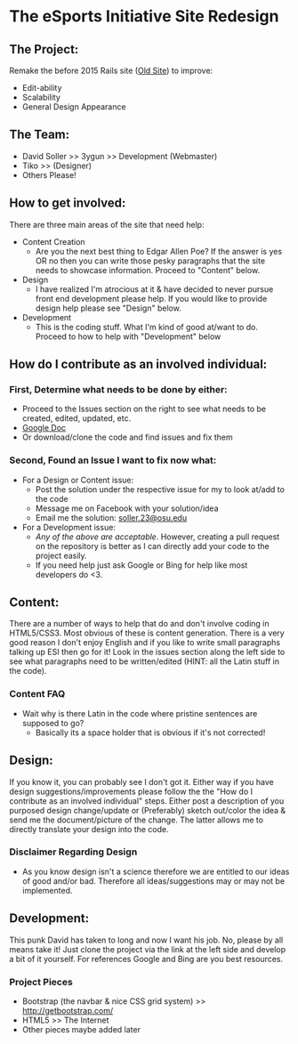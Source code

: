 # The eSports Initiative Site Redesign

## The Project:
Remake the before 2015 Rails site ([Old Site](https://github.com/mcrazy20/ESITestWebsite)) to improve:
- Edit-ability
- Scalability
- General Design Appearance

## The Team:
- David Soller >> 3ygun >> Development (Webmaster)
- Tiko >> (Designer)
- Others Please!

## How to get involved:
There are three main areas of the site that need help:
- Content Creation
	- Are you the next best thing to Edgar Allen Poe? If the answer is yes OR no then you can write those pesky paragraphs that the site needs to showcase information. Proceed to "Content" below.
- Design
	- I have realized I'm atrocious at it & have decided to never pursue front end development please help. If you would like to provide design help please see "Design" below.
- Development
	- This is the coding stuff. What I'm kind of good at/want to do. Proceed to how to help with "Development" below

## How do I contribute as an involved individual:
### First, Determine what needs to be done by either:
- Proceed to the Issues section on the right to see what needs to be created, edited, updated, etc.
 - [Google Doc](https://docs.google.com/document/d/1IKreZBQC88fdj03ebE1nc6mb2K8nZt92_ZzFM6hrZUg/edit?usp=sharing)
- Or download/clone the code and find issues and fix them

### Second, Found an Issue I want to fix now what:
- For a Design or Content issue:
	- Post the solution under the respective issue for my to look at/add to the code
	- Message me on Facebook with your solution/idea
	- Email me the solution: soller.23@osu.edu
- For a Development issue:
	- *Any of the above are acceptable*. However, creating a pull request on the repository is better as I can directly add your code to the project easily.
	- If you need help just ask Google or Bing for help like most developers do <3.

## Content:
There are a number of ways to help that do and don't involve coding in HTML5/CSS3. Most obvious of these is content generation. There is a very good reason I don't enjoy English and if you like to write small paragraphs talking up ESI then go for it! Look in the issues section along the left side to see what paragraphs need to be written/edited (HINT: all the Latin stuff in the code). 

### Content FAQ
- Wait why is there Latin in the code where pristine sentences are supposed to go?
	- Basically its a space holder that is obvious if it's not corrected!

## Design:
If you know it, you can probably see I don't got it. Either way if you have design suggestions/improvements please follow the the "How do I contribute as an involved individual" steps. Either post a description of you purposed design change/update or (Preferably) sketch out/color the idea & send me the document/picture of the change. The latter allows me to directly translate your design into the code.

### Disclaimer Regarding Design
- As you know design isn't a science therefore we are entitled to our ideas of good and/or bad. Therefore all ideas/suggestions may or may not be implemented.  


## Development:
This punk David has taken to long and now I want his job. No, please by all means take it! Just clone the project via the link at the left side and develop a bit of it yourself. For references Google and Bing are you best resources.

### Project Pieces
- Bootstrap (the navbar & nice CSS grid system) >> http://getbootstrap.com/
- HTML5 >> The Internet
- Other pieces maybe added later
